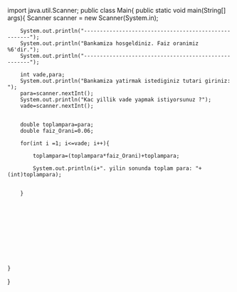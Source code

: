 import java.util.Scanner;
public class Main{
    public static void main(String[] args){
Scanner scanner = new Scanner(System.in);


        System.out.println("-----------------------------------------------------");
        System.out.println("Bankamiza hosgeldiniz. Faiz oranimiz %6'dir.");
        System.out.println("-----------------------------------------------------");
        
        int vade,para;
        System.out.println("Bankamiza yatirmak istediginiz tutari giriniz:  ");
        para=scanner.nextInt();
        System.out.println("Kac yillik vade yapmak istiyorsunuz ?");
        vade=scanner.nextInt();
        
        
        double toplampara=para;
        double faiz_Orani=0.06;
        
        for(int i =1; i<=vade; i++){
            
            toplampara=(toplampara*faiz_Orani)+toplampara;
            
            System.out.println(i+". yilin sonunda toplam para: "+(int)toplampara);
            
            
        }
        
        
        








    }
    
    
}
